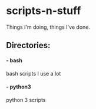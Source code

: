 # scripts-n-stuff
Things I'm doing, things I've done.


## Directories:
#### - bash
bash scripts I use a lot

#### - python3
python 3 scripts
